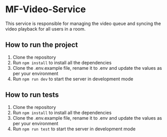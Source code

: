 # MF-Video-Service

This service is responsible for managing the video queue and syncing the video playback for all users in a room.

## How to run the project

1. Clone the repository
2. Run `npm install` to install all the dependencies
3. Clone the .env.example file, rename it to .env and update the values as per your environment
4. Run `npm run dev` to start the server in development mode

## How to run tests

1. Clone the repository
2. Run `npm install` to install all the dependencies
3. Clone the .env.example file, rename it to .env and update the values as per your environment
4. Run `npm run test` to start the server in development mode
